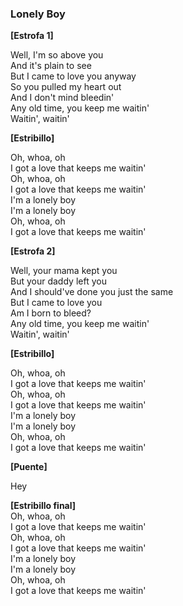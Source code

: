 ### Lonely Boy

**[Estrofa 1]**

Well, I'm so above you  
And it's plain to see  
But I came to love you anyway  
So you pulled my heart out  
And I don't mind bleedin'  
Any old time, you keep me waitin'  
Waitin', waitin'  

**[Estribillo]**

Oh, whoa, oh  
I got a love that keeps me waitin'  
Oh, whoa, oh  
I got a love that keeps me waitin'  
I'm a lonely boy  
I'm a lonely boy  
Oh, whoa, oh  
I got a love that keeps me waitin'  

**[Estrofa 2]**

Well, your mama kept you  
But your daddy left you  
And I should've done you just the same  
But I came to love you  
Am I born to bleed?  
Any old time, you keep me waitin'  
Waitin', waitin'  

**[Estribillo]**

Oh, whoa, oh  
I got a love that keeps me waitin'  
Oh, whoa, oh  
I got a love that keeps me waitin'  
I'm a lonely boy  
I'm a lonely boy  
Oh, whoa, oh  
I got a love that keeps me waitin'  

**[Puente]**

Hey  

**[Estribillo final]**  
Oh, whoa, oh  
I got a love that keeps me waitin'  
Oh, whoa, oh  
I got a love that keeps me waitin'  
I'm a lonely boy  
I'm a lonely boy  
Oh, whoa, oh  
I got a love that keeps me waitin'  

